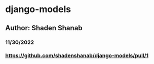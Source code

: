 # django-models

## Author: Shaden Shanab

### 11/30/2022

### 	https://github.com/shadenshanab/django-models/pull/1
